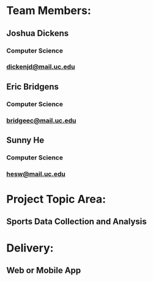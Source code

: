 # Team Members:

## Joshua Dickens 

### Computer Science

### dickenjd@mail.uc.edu

## Eric Bridgens

### Computer Science

### bridgeec@mail.uc.edu

## Sunny He

### Computer Science

### hesw@mail.uc.edu

# Project Topic Area:

## Sports Data Collection and Analysis

# Delivery:

## Web or Mobile App
